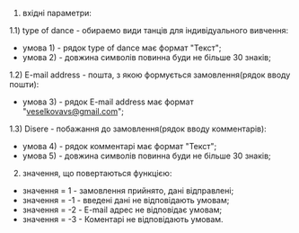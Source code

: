 1) вхідні параметри:

1.1) type of dance - обираемо види танців для індивідуального вивчення:
- умова 1) - рядок type of dance має формат "Текст";
- умова 2) - довжина символів  повинна буди не більше 30 знаків;

1.2) E-mail address - пошта, з якою формується замовлення(рядок вводу пошти):
- умова 3) - рядок E-mail address має формат "veselkovavs@gmail.com";

1.3) Disere - побажання до замовлення(рядок вводу комментарів):
- умова 4) - рядок комментарі має формат "Текст";
- умова 5) - довжина символів  повинна буди не більше 30 знаків;

2) значення, що повертаються функцією:
- значення = 1 - замовлення прийнято, дані відправлені;
- значення = -1 - введені дані не відповідають умовам;
- значення = -2 - E-mail адрес не відповідає умовам;
- значення = -3 - Коментарі не відповідають умовам.


